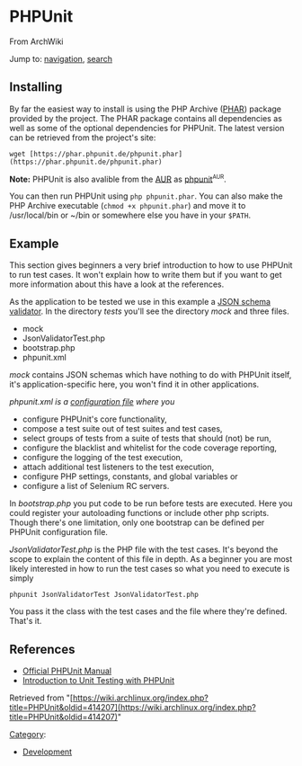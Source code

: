 # PHPUnit

From ArchWiki

Jump to: [navigation](#column-one), [search](#searchInput)

## Installing

By far the easiest way to install is using the PHP Archive ([PHAR](http://php.net/phar)) package provided by the project. The PHAR package contains all dependencies as well as some of the optional dependencies for PHPUnit. The latest version can be retrieved from the project's site:

```
wget [https://phar.phpunit.de/phpunit.phar](https://phar.phpunit.de/phpunit.phar)

```

**Note:** PHPUnit is also avalible from the [AUR](/index.php/AUR "AUR") as [phpunit](https://aur.archlinux.org/packages/phpunit/)<sup><small>AUR</small></sup>.

You can then run PHPUnit using `php phpunit.phar`. You can also make the PHP Archive executable (`chmod +x phpunit.phar`) and move it to /usr/local/bin or ~/bin or somewhere else you have in your `$PATH`.

## Example

This section gives beginners a very brief introduction to how to use PHPUnit to run test cases. It won't explain how to write them but if you want to get more information about this have a look at the references.

As the application to be tested we use in this example a [JSON schema validator](https://github.com/hasbridge/php-json-schema%7C). In the directory _tests_ you'll see the directory _mock_ and three files.

*   mock
*   JsonValidatorTest.php
*   bootstrap.php
*   phpunit.xml

_mock_ contains JSON schemas which have nothing to do with PHPUnit itself, it's application-specific here, you won't find it in other applications.

_phpunit.xml is a [configuration file](http://www.phpunit.de/manual/current/en/appendixes.configuration.html) where you_

*   configure PHPUnit's core functionality,
*   compose a test suite out of test suites and test cases,
*   select groups of tests from a suite of tests that should (not) be run,
*   configure the blacklist and whitelist for the code coverage reporting,
*   configure the logging of the test execution,
*   attach additional test listeners to the test execution,
*   configure PHP settings, constants, and global variables or
*   configure a list of Selenium RC servers.

In _bootstrap.php_ you put code to be run before tests are executed. Here you could register your autoloading functions or include other php scripts. Though there's one limitation, only one bootstrap can be defined per PHPUnit configuration file.

_JsonValidatorTest.php_ is the PHP file with the test cases. It's beyond the scope to explain the content of this file in depth. As a beginner you are most likely interested in how to run the test cases so what you need to execute is simply

 `phpunit JsonValidatorTest JsonValidatorTest.php` 

You pass it the class with the test cases and the file where they're defined. That's it.

## References

*   [Official PHPUnit Manual](http://www.phpunit.de/manual/current/en/index.html)
*   [Introduction to Unit Testing with PHPUnit](http://www.slideshare.net/DragonBe/introduction-to-unit-testing-with-phpunit-presentation-705447)

Retrieved from "[https://wiki.archlinux.org/index.php?title=PHPUnit&oldid=414207](https://wiki.archlinux.org/index.php?title=PHPUnit&oldid=414207)"

[Category](/index.php/Special:Categories "Special:Categories"):

*   [Development](/index.php/Category:Development "Category:Development")